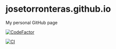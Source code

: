 # josetorronteras.github.io
My personal GitHub page

[![CodeFactor](https://www.codefactor.io/repository/github/josetorronteras/josetorronteras.github.io/badge)](https://www.codefactor.io/repository/github/josetorronteras/josetorronteras.github.io)

[![CI](https://github.com/josetorronteras/josetorronteras.github.io/actions/workflows/ci-check.yaml/badge.svg)](https://github.com/josetorronteras/josetorronteras.github.io/actions/workflows/ci-check.yaml)